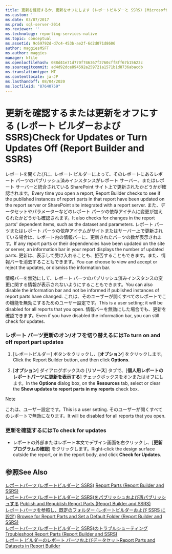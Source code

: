 ```yaml
---
title: 更新を確認するか、更新をオフにします (レポートビルダーと SSRS) |Microsoft Docs
ms.custom: ''
ms.date: 03/07/2017
ms.prod: sql-server-2014
ms.reviewer: ''
ms.technology: reporting-services-native
ms.topic: conceptual
ms.assetid: 9c69792d-d7c4-453b-ae2f-6d2d071d8606
author: maggiesMSFT
ms.author: maggies
manager: kfile
ms.openlocfilehash: 088d41e71d770f746367f2760cff8ff67b15623c
ms.sourcegitcommit: ad4d92dce894592a259721a1571b1d8736abacdb
ms.translationtype: MT
ms.contentlocale: ja-JP
ms.lasthandoff: 08/04/2020
ms.locfileid: "87640759"
---
```

# <a name="check-for-updates-or-turn-updates-off-report-builder-and-ssrs"></a><span data-ttu-id="449a3-102">更新を確認するまたは更新をオフにする (レポート ビルダーおよび SSRS)</span><span class="sxs-lookup"><span data-stu-id="449a3-102">Check for Updates or Turn Updates Off (Report Builder and SSRS)</span></span>
  <span data-ttu-id="449a3-103">レポートを開くたびに、レポート ビルダーによって、そのレポートにあるレポート パーツのパブリッシュ済みインスタンスがレポート サーバー、またはレポート サーバーと統合されている SharePoint サイト上で更新されたかどうかが確認されます。</span><span class="sxs-lookup"><span data-stu-id="449a3-103">Every time you open a report, Report Builder checks to see if the published instances of report parts in that report have been updated on the report server or SharePoint site integrated with a report server.</span></span> <span data-ttu-id="449a3-104">また、データセットやパラメーターなどのレポート パーツの依存アイテムに変更が加えられたかどうかも確認されます。</span><span class="sxs-lookup"><span data-stu-id="449a3-104">It also checks for changes in the report parts' dependent items, such as the dataset and parameters.</span></span> <span data-ttu-id="449a3-105">レポート パーツまたはレポート パーツの依存アイテムがサイトまたはサーバー上で更新されている場合は、レポート内の情報バーに、更新されたパーツの数が表示されます。</span><span class="sxs-lookup"><span data-stu-id="449a3-105">If any report parts or their dependencies have been updated on the site or server, an information bar in your report displays the number of updated parts.</span></span> <span data-ttu-id="449a3-106">更新は、表示して受け入れることも、拒否することもできます。また、情報バーを消去することもできます。</span><span class="sxs-lookup"><span data-stu-id="449a3-106">You can choose to view and accept or reject the updates, or dismiss the information bar.</span></span>  
  
 <span data-ttu-id="449a3-107">情報バーを無効にして、レポート パーツのパブリッシュ済みインスタンスの変更に関する情報が表示されないようにすることもできます。</span><span class="sxs-lookup"><span data-stu-id="449a3-107">You can also disable the information bar and not be informed if published instances of report parts have changed.</span></span> <span data-ttu-id="449a3-108">これは、そのユーザーが開くすべてのレポートでこの機能を無効にするためのユーザー設定です。</span><span class="sxs-lookup"><span data-stu-id="449a3-108">This is a user setting; it will be disabled for all reports that you open.</span></span> <span data-ttu-id="449a3-109">情報バーを無効にした場合でも、更新を確認できます。</span><span class="sxs-lookup"><span data-stu-id="449a3-109">Even if you have disabled the information bar, you can still check for updates.</span></span>  
  
### <a name="to-turn-on-and-off-report-part-updates"></a><span data-ttu-id="449a3-110">レポート パーツ更新のオン/オフを切り替えるには</span><span class="sxs-lookup"><span data-stu-id="449a3-110">To turn on and off report part updates</span></span>  
  
1.  <span data-ttu-id="449a3-111">[レポートビルダー] ボタンをクリックし、[**オプション**] をクリックします。</span><span class="sxs-lookup"><span data-stu-id="449a3-111">Click the Report Builder button, and then click **Options**.</span></span>  
  
2.  <span data-ttu-id="449a3-112">[**オプション**] ダイアログボックスの [**リソース**] タブで、[**個人用レポートのレポートパーツに更新を表示する**] チェックボックスをオンまたはオフにします。</span><span class="sxs-lookup"><span data-stu-id="449a3-112">In the **Options** dialog box, on the **Resources** tab, select or clear the **Show updates to report parts in my reports** check box.</span></span>  
  
> [!NOTE]  
>  <span data-ttu-id="449a3-113">これは、ユーザー設定です。</span><span class="sxs-lookup"><span data-stu-id="449a3-113">This is a user setting.</span></span> <span data-ttu-id="449a3-114">そのユーザーが開くすべてのレポートで無効になります。</span><span class="sxs-lookup"><span data-stu-id="449a3-114">It will be disabled for all reports that you open.</span></span>  
  
### <a name="to-check-for-updates"></a><span data-ttu-id="449a3-115">更新を確認するには</span><span class="sxs-lookup"><span data-stu-id="449a3-115">To check for updates</span></span>  
  
-   <span data-ttu-id="449a3-116">レポートの外部またはレポート本文でデザイン画面を右クリックし、[**更新プログラムの確認**] をクリックします。</span><span class="sxs-lookup"><span data-stu-id="449a3-116">Right-click the design surface outside the report, or in the report body, and click **Check for Updates**.</span></span>  
  
## <a name="see-also"></a><span data-ttu-id="449a3-117">参照</span><span class="sxs-lookup"><span data-stu-id="449a3-117">See Also</span></span>  
 <span data-ttu-id="449a3-118">[レポートパーツ &#40;レポートビルダーと SSRS&#41;](report-parts-report-builder-and-ssrs.md) </span><span class="sxs-lookup"><span data-stu-id="449a3-118">[Report Parts &#40;Report Builder and SSRS&#41;](report-parts-report-builder-and-ssrs.md) </span></span>  
 <span data-ttu-id="449a3-119">[レポートパーツ &#40;レポートビルダーと SSRS&#41;をパブリッシュおよび再パブリッシュする](report-design/publish-and-republish-report-parts-report-builder-and-ssrs.md) </span><span class="sxs-lookup"><span data-stu-id="449a3-119">[Publish and Republish Report Parts &#40;Report Builder and SSRS&#41;](report-design/publish-and-republish-report-parts-report-builder-and-ssrs.md) </span></span>  
 <span data-ttu-id="449a3-120">[レポートパーツを参照し、既定のフォルダー &#40;レポートビルダーおよび SSRS に設定&#41;](report-design/browse-for-report-parts-and-set-a-default-folder-report-builder-and-ssrs.md) </span><span class="sxs-lookup"><span data-stu-id="449a3-120">[Browse for Report Parts and Set a Default Folder &#40;Report Builder and SSRS&#41;](report-design/browse-for-report-parts-and-set-a-default-folder-report-builder-and-ssrs.md) </span></span>  
 <span data-ttu-id="449a3-121">[レポートパーツ &#40;レポートビルダーと SSRS&#41;のトラブルシューティング](../../2014/reporting-services/troubleshoot-report-parts-report-builder-and-ssrs.md) </span><span class="sxs-lookup"><span data-stu-id="449a3-121">[Troubleshoot Report Parts &#40;Report Builder and SSRS&#41;](../../2014/reporting-services/troubleshoot-report-parts-report-builder-and-ssrs.md) </span></span>  
 [<span data-ttu-id="449a3-122">レポート ビルダーのレポート パーツおよびデータセット</span><span class="sxs-lookup"><span data-stu-id="449a3-122">Report Parts and Datasets in Report Builder</span></span>](report-data/report-parts-and-datasets-in-report-builder.md)  
  
  

